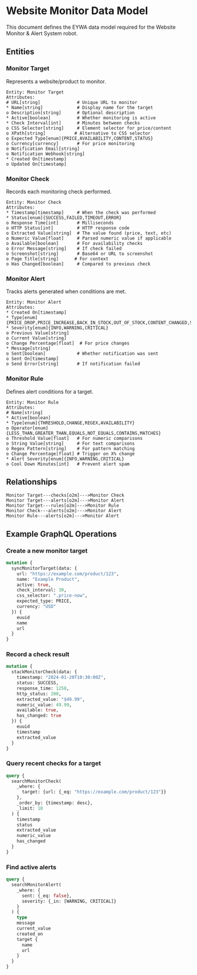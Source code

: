 # Website Monitor Data Model

This document defines the EYWA data model required for the Website Monitor & Alert System robot.

## Entities

### Monitor Target
Represents a website/product to monitor.

```
Entity: Monitor Target
Attributes:
# URL[string]              # Unique URL to monitor
* Name[string]             # Display name for the target
o Description[string]      # Optional description
* Active[boolean]          # Whether monitoring is active
* Check Interval[int]      # Minutes between checks
o CSS Selector[string]     # Element selector for price/content
o XPath[string]           # Alternative to CSS selector
o Expected Type[enum]{PRICE,AVAILABILITY,CONTENT,STATUS}
o Currency[currency]       # For price monitoring
o Notification Email[string]
o Notification Webhook[string]
* Created On[timestamp]
o Updated On[timestamp]
```

### Monitor Check
Records each monitoring check performed.

```
Entity: Monitor Check
Attributes:
* Timestamp[timestamp]     # When the check was performed
* Status[enum]{SUCCESS,FAILED,TIMEOUT,ERROR}
o Response Time[int]       # Milliseconds
o HTTP Status[int]         # HTTP response code
o Extracted Value[string]  # The value found (price, text, etc)
o Numeric Value[float]     # Parsed numeric value if applicable
o Available[boolean]       # For availability checks
o Error Message[string]    # If check failed
o Screenshot[string]       # Base64 or URL to screenshot
o Page Title[string]      # For context
o Has Changed[boolean]     # Compared to previous check
```

### Monitor Alert
Tracks alerts generated when conditions are met.

```
Entity: Monitor Alert
Attributes:
* Created On[timestamp]
* Type[enum]{PRICE_DROP,PRICE_INCREASE,BACK_IN_STOCK,OUT_OF_STOCK,CONTENT_CHANGED,SITE_DOWN,SITE_UP}
* Severity[enum]{INFO,WARNING,CRITICAL}
o Previous Value[string]
o Current Value[string]
o Change Percentage[float]  # For price changes
* Message[string]
o Sent[boolean]            # Whether notification was sent
o Sent On[timestamp]
o Send Error[string]       # If notification failed
```

### Monitor Rule
Defines alert conditions for a target.

```
Entity: Monitor Rule
Attributes:
# Name[string]
* Active[boolean]
* Type[enum]{THRESHOLD,CHANGE,REGEX,AVAILABILITY}
o Operator[enum]{LESS_THAN,GREATER_THAN,EQUALS,NOT_EQUALS,CONTAINS,MATCHES}
o Threshold Value[float]   # For numeric comparisons
o String Value[string]     # For text comparisons
o Regex Pattern[string]    # For pattern matching
o Change Percentage[float] # Trigger on X% change
* Alert Severity[enum]{INFO,WARNING,CRITICAL}
o Cool Down Minutes[int]   # Prevent alert spam
```

## Relationships

```
Monitor Target---checks[o2m]--->Monitor Check
Monitor Target---alerts[o2m]--->Monitor Alert
Monitor Target---rules[o2m]--->Monitor Rule
Monitor Check---alerts[o2m]--->Monitor Alert
Monitor Rule---alerts[o2m]--->Monitor Alert
```

## Example GraphQL Operations

### Create a new monitor target
```graphql
mutation {
  syncMonitorTarget(data: {
    url: "https://example.com/product/123",
    name: "Example Product",
    active: true,
    check_interval: 30,
    css_selector: ".price-now",
    expected_type: PRICE,
    currency: "USD"
  }) {
    euuid
    name
    url
  }
}
```

### Record a check result
```graphql
mutation {
  stackMonitorCheck(data: {
    timestamp: "2024-01-20T10:30:00Z",
    status: SUCCESS,
    response_time: 1250,
    http_status: 200,
    extracted_value: "$49.99",
    numeric_value: 49.99,
    available: true,
    has_changed: true
  }) {
    euuid
    timestamp
    extracted_value
  }
}
```

### Query recent checks for a target
```graphql
query {
  searchMonitorCheck(
    _where: {
      target: {url: {_eq: "https://example.com/product/123"}}
    },
    _order_by: {timestamp: desc},
    _limit: 10
  ) {
    timestamp
    status
    extracted_value
    numeric_value
    has_changed
  }
}
```

### Find active alerts
```graphql
query {
  searchMonitorAlert(
    _where: {
      sent: {_eq: false},
      severity: {_in: [WARNING, CRITICAL]}
    }
  ) {
    type
    message
    current_value
    created_on
    target {
      name
      url
    }
  }
}
```
